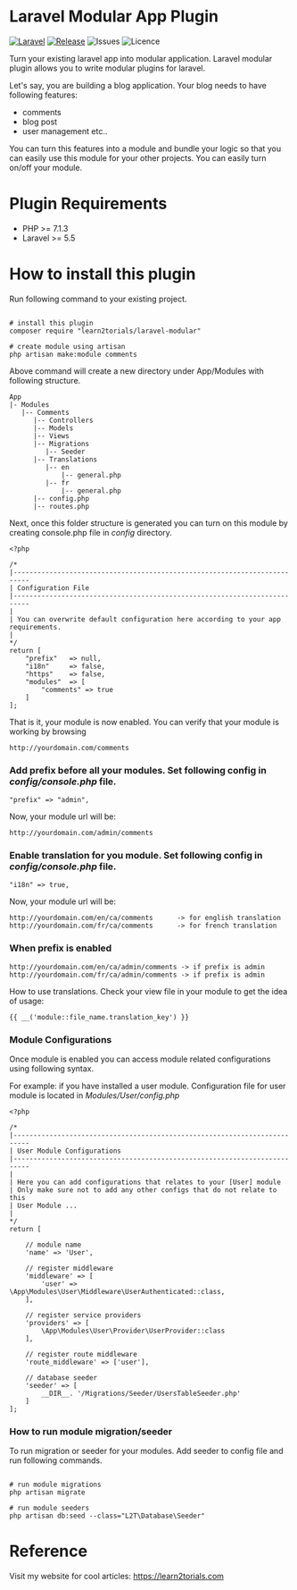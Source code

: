 # Laravel Modular App Plugin

[![Laravel](https://img.shields.io/badge/laravel-5-orange.svg)](http://laravel.com)
[![Release](https://poser.pugx.org/learn2torials/laravel-modular/v/stable)](https://github.com/learn2torials/laravel-modular/releases)
![Issues](https://img.shields.io/github/issues/learn2torials/laravel-modular.svg)
![Licence](https://img.shields.io/github/license/learn2torials/laravel-modular.svg)

Turn your existing laravel app into modular application. Laravel modular plugin allows you to write modular plugins for laravel.

Let's say, you are building a blog application. Your blog needs to have following features:

- comments
- blog post
- user management etc..

You can turn this features into a module and bundle your logic so that you can easily use this module for your other projects. You can easily turn on/off your module.

# Plugin Requirements

- PHP >= 7.1.3
- Laravel >= 5.5

# How to install this plugin

Run following command to your existing project.

```

# install this plugin
composer require "learn2torials/laravel-modular"

# create module using artisan
php artisan make:module comments
```

Above command will create a new directory under App/Modules with following structure.

```
App
|- Modules
   |-- Comments
      |-- Controllers
      |-- Models
      |-- Views
      |-- Migrations
         |-- Seeder
      |-- Translations
         |-- en
             |-- general.php
         |-- fr
             |-- general.php
      |-- config.php
      |-- routes.php
```

Next, once this folder structure is generated you can turn on this module by creating console.php file in _config_ directory.

```
<?php

/*
|--------------------------------------------------------------------------
| Configuration File
|--------------------------------------------------------------------------
|
| You can overwrite default configuration here according to your app requirements.
|
*/
return [
    "prefix"   => null,
    "i18n"     => false,
    "https"    => false,
    "modules"  => [
        "comments" => true
    ]
];
```

That is it, your module is now enabled. You can verify that your module is working by browsing

```
http://yourdomain.com/comments
```

### Add prefix before all your modules. Set following config in _config/console.php_ file.

```
"prefix" => "admin",
```

Now, your module url will be:

```
http://yourdomain.com/admin/comments
```

### Enable translation for you module. Set following config in _config/console.php_ file.

```
"i18n" => true,
```

Now, your module url will be:

```
http://yourdomain.com/en/ca/comments      -> for english translation
http://yourdomain.com/fr/ca/comments      -> for french translation
```

### When prefix is enabled

```
http://yourdomain.com/en/ca/admin/comments -> if prefix is admin
http://yourdomain.com/fr/ca/admin/comments -> if prefix is admin
```

How to use translations. Check your view file in your module to get the idea of usage:

```
{{ __('module::file_name.translation_key') }}
```

### Module Configurations

Once module is enabled you can access module related configurations using following syntax.

For example: if you have installed a user module. Configuration file for user module is located in _Modules/User/config.php_

```
<?php

/*
|--------------------------------------------------------------------------
| User Module Configurations
|--------------------------------------------------------------------------
|
| Here you can add configurations that relates to your [User] module
| Only make sure not to add any other configs that do not relate to this
| User Module ...
|
*/
return [

    // module name
    'name' => 'User',

    // register middleware
    'middleware' => [
        'user' => \App\Modules\User\Middleware\UserAuthenticated::class,
    ],

    // register service providers
    'providers' => [
        \App\Modules\User\Provider\UserProvider::class
    ],

    // register route middleware
    'route_middleware' => ['user'],

    // database seeder
    'seeder' => [
        __DIR__. '/Migrations/Seeder/UsersTableSeeder.php'
    ]
];
```

### How to run module migration/seeder

To run migration or seeder for your modules. Add seeder to config file and run following commands.

```

# run module migrations
php artisan migrate

# run module seeders
php artisan db:seed --class="L2T\Database\Seeder"
```

# Reference

Visit my website for cool articles: https://learn2torials.com
